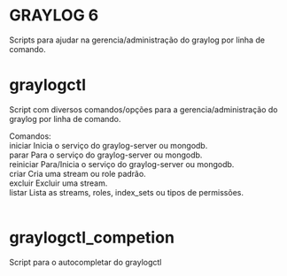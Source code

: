 # GRAYLOG 6
Scripts para ajudar na gerencia/administração do graylog por linha de comando.

# graylogctl
Script com diversos comandos/opções para a gerencia/administração do graylog por linha de comando.

 Comandos:<br>
   iniciar	Inicia o serviço do graylog-server ou mongodb.<br>
   parar	Para o serviço do graylog-server ou mongodb.<br>
   reiniciar	Para/Inicia o serviço do graylog-server ou mongodb.<br>
   criar	Cria uma stream ou role padrão.<br>
   excluir	Excluir uma stream.<br>
   listar	Lista as streams, roles, index_sets ou tipos de permissões.<br><br>

# graylogctl_competion
Script para o autocompletar do graylogctl

